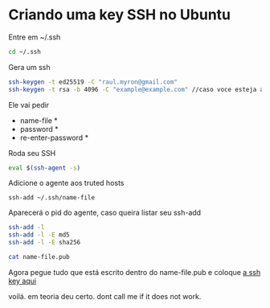 

# Criando uma key SSH no Ubuntu
Entre em ~/.ssh
```bash
cd ~/.ssh
```
Gera um ssh
```bash
ssh-keygen -t ed25519 -C "raul.myron@gmail.com"
ssh-keygen -t rsa -b 4096 -C "example@example.com" //caso voce esteja antes de ssh 6.8
```
Ele vai pedir
* name-file *
* password *
* re-enter-password *

Roda seu SSH
```bash
eval $(ssh-agent -s)
```

Adicione o agente aos truted hosts
```
ssh-add ~/.ssh/name-file
```

Aparecerá o pid do agente, caso queira listar seu ssh-add
```bash
ssh-add -l
ssh-add -l -E md5
ssh-add -l -E sha256
```
```bash
cat name-file.pub
```
Agora pegue tudo que está escrito dentro do name-file.pub e coloque [a ssh key aqui](https://github.com/settings/keys)

voilá. em teoria deu certo. dont call me if it does not work. 
